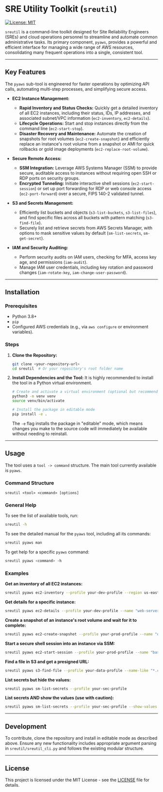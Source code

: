 # SRE Utility Toolkit (`sreutil`)

[![License: MIT](https://img.shields.io/badge/License-MIT-yellow.svg)](https://opensource.org/licenses/MIT)

`sreutil` is a command-line toolkit designed for Site Reliability Engineers (SREs) and cloud operations personnel to streamline and automate common administrative tasks. Its primary component, `pyaws`, provides a powerful and efficient interface for managing a wide range of AWS resources, consolidating many frequent operations into a single, consistent tool.

---

## Key Features

The `pyaws` sub-tool is engineered for faster operations by optimizing API calls, automating multi-step processes, and simplifying secure access.

* **EC2 Instance Management:**
    * **Rapid Inventory and Status Checks:** Quickly get a detailed inventory of all EC2 instances, including their status, IDs, IP addresses, and associated subnet/VPC information (`ec2-inventory`, `ec2-details`).
    * **Lifecycle Operations:** Start and stop instances directly from the command line (`ec2-start-stop`).
    * **Disaster Recovery and Maintenance:** Automate the creation of snapshots for root volumes (`ec2-create-snapshot`) and efficiently replace an instance's root volume from a snapshot or AMI for quick rollbacks or gold image deployments (`ec2-replace-root-volume`).

* **Secure Remote Access:**
    * **SSM Integration:** Leverage AWS Systems Manager (SSM) to provide secure, auditable access to instances without requiring open SSH or RDP ports on security groups.
    * **Encrypted Tunneling:** Initiate interactive shell sessions (`ec2-start-session`) or set up port forwarding for RDP or web console access (`ec2-port-forward`) over a secure, FIPS 140-2 validated tunnel.

* **S3 and Secrets Management:**
    * Efficiently list buckets and objects (`s3-list-buckets`, `s3-list-files`), and find specific files across all buckets with pattern matching (`s3-find-file`).
    * Securely list and retrieve secrets from AWS Secrets Manager, with options to mask sensitive values by default (`sm-list-secrets`, `sm-get-secret`).

* **IAM and Security Auditing:**
    * Perform security audits on IAM users, checking for MFA, access key age, and permissions (`iam-audit`).
    * Manage IAM user credentials, including key rotation and password changes (`iam-rotate-key`, `iam-change-user-password`).

---

## Installation

### Prerequisites

* Python 3.8+
* `pip`
* Configured AWS credentials (e.g., via `aws configure` or environment variables).

### Steps

1.  **Clone the Repository:**
    ```bash
    git clone <your-repository-url>
    cd sreutil  # Or your repository's root folder name
    ```

2.  **Install Dependencies and the Tool:**
    It is highly recommended to install the tool in a Python virtual environment.

    ```bash
    # Create and activate a virtual environment (optional but recommended)
    python3 -m venv venv
    source venv/bin/activate

    # Install the package in editable mode
    pip install -e .
    ```
    The `-e` flag installs the package in "editable" mode, which means changes you make to the source code will immediately be available without needing to reinstall.

---

## Usage

The tool uses a `tool -> command` structure. The main tool currently available is `pyaws`.

### Command Structure

```
sreutil <tool> <command> [options]
```

### General Help

To see the list of available tools, run:
```bash
sreutil -h
```

To see the detailed manual for the `pyaws` tool, including all its commands:
```bash
sreutil pyaws man
```

To get help for a specific `pyaws` command:
```bash
sreutil pyaws <command> -h
```

### Examples

**Get an inventory of all EC2 instances:**
```bash
sreutil pyaws ec2-inventory --profile your-dev-profile --region us-east-1
```

**Get details for a specific instance:**
```bash
sreutil pyaws ec2-details --profile your-dev-profile --name "web-server-01"
```

**Create a snapshot of an instance's root volume and wait for it to complete:**
```bash
sreutil pyaws ec2-create-snapshot --profile your-prod-profile --name "database-main" --show-progress
```

**Start a secure shell session into an instance via SSM:**
```bash
sreutil pyaws ec2-start-session --profile your-prod-profile --name "bastion-host"
```

**Find a file in S3 and get a presigned URL:**
```bash
sreutil pyaws s3-find-file --profile your-data-profile --name-like "*.csv.gz" --key "data/2024/"
```

**List secrets but hide the values:**
```bash
sreutil pyaws sm-list-secrets --profile your-sec-profile
```

**List secrets AND show the values (use with caution):**
```bash
sreutil pyaws sm-list-secrets --profile your-sec-profile --show-values
```
---

## Development

To contribute, clone the repository and install in editable mode as described above. Ensure any new functionality includes appropriate argument parsing in `sreutil/sreutil_cli.py` and follows the existing modular structure.

---

## License

This project is licensed under the MIT License - see the [LICENSE](LICENSE) file for details.

